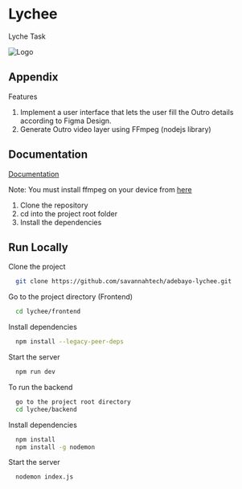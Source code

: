 
# Lychee

Lyche Task

![Logo](https://ekenta-laravel-images.s3.amazonaws.com/dGQHLhVKeRFbrTY1Vnf4CgTMHIFQztf9qKxFqQv3.png)

## Appendix

Features

1. Implement a user interface that lets the user fill the Outro details according to Figma Design.
2. Generate Outro video layer using FFmpeg (nodejs library)

## Documentation

[Documentation](https://github.com/savannahtech/adebayo-lychee.git)

Note: You must install ffmpeg on your device from [here](https://www.ffmpeg.org/download.html)

1. Clone the repository
2. cd into the project root folder
3. Install the dependencies

## Run Locally

Clone the project

```bash
  git clone https://github.com/savannahtech/adebayo-lychee.git
```

Go to the project directory (Frontend)

```bash
  cd lychee/frontend
```

Install dependencies

```bash
  npm install --legacy-peer-deps
```

Start the server

```bash
  npm run dev
```

To run the backend

```bash
  go to the project root directory
  cd lychee/backend
```

Install dependencies

```bash
  npm install
  npm install -g nodemon
```

Start the server

```bash
  nodemon index.js
```
